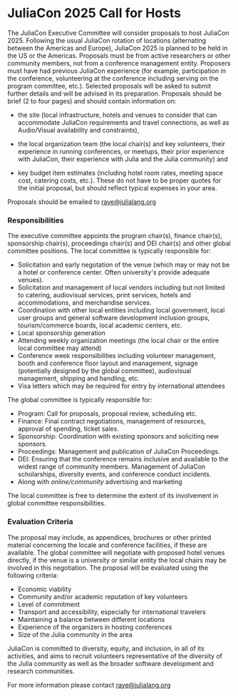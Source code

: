 # JuliaCon 2025 Call for Hosts

The JuliaCon Executive Committee will consider proposals to host JuliaCon 2025. Following the usual JuliaCon rotation of locations (alternating between the Americas and Europe), JuliaCon 2025 is planned to be held in the US or the Americas. Proposals must be from active researchers or other community members, not from a conference management entity. Proposers must have had previous JuliaCon experience (for example, participation in the conference, volunteering at the conference including serving on the program committee, etc.). Selected proposals will be asked to submit further details and will be advised in its preparation. Proposals should be brief (2 to four pages) and should contain information on:

- the site (local infrastructure, hotels and venues to consider that can accommodate JuliaCon requirements and travel connections, as well as Audio/Visual availability and constraints),

- the local organization team (the local chair(s) and key volunteers, their experience in running conferences, or meetups, their prior experience with JuliaCon, their experience with Julia and the Julia community) and

- key budget item estimates (including hotel room rates, meeting space cost, catering costs, etc.). These do not have to be proper quotes for the initial proposal, but should reflect typical expenses in your area.

Proposals should be emailed to [raye@julialang.org](mailto:raye@julialang.org)

### Responsibilities

The executive committee appoints the program chair(s), finance chair(s), sponsorship chair(s), proceedings chair(s) and DEI chair(s) and other global committee positions. The local committee is typically responsible for:

- Solicitation and early negotation of the venue (which may or may not be a hotel or conference center. Often university's provide adequate venues).
- Solicitation and management of local vendors including but not limited to catering, audiovisual services, print services, hotels and accommodations, and merchandise services.
- Coordination with other local entities including local government, local user groups and general software development inclusion groups, tourism/commerce boards, local academic centers, etc.
- Local sponsorship generation
- Attending weekly organization meetings (the local chair or the entire local committee may attend)
- Conference week responsibilities including volunteer management, booth and conference floor layout and management, signage (potentially designed by the global committee), audiovisual management, shipping and handling, etc.
- Visa letters which may be required for entry by international attendees

The global committee is typically responsible for:

- Program: Call for proposals, proposal review, scheduling etc.
- Finance: Final contract negotiations, management of resources, approval of spending, ticket sales.
- Sponsorship: Coordination with existing sponsors and soliciting new sponsors.
- Proceedings: Management and publication of JuliaCon Proceedings.
- DEI: Ensuring that the conference remains inclusive and available to the widest range of community members. Management of JuliaCon scholarships, diversity events, and conference conduct incidents.
- Along with *online/community* advertising and marketing

The local committee is free to determine the extent of its involvement in global committee responsibilities.

### Evaluation Criteria

The proposal may include, as appendices, brochures or other printed material concerning the locale and conference facilities, if these are available. The global committee will negotiate with proposed hotel venues directly, if the venue is a university or similar entity the local chairs may be involved in this negotiation. The proposal will be evaluated using the following criteria:

- Economic viability
- Community and/or academic reputation of key volunteers
- Level of commitment
- Transport and accessibility, especially for international travelers
- Maintaining a balance between different locations
- Experience of the organizers in hosting conferences
- Size of the Julia community in the area

JuliaCon is committed to diversity, equity, and inclusion, in all of its activities, and aims to recruit volunteers representative of the diversity of the Julia community as well as the broader software development and research communities. 

For more information please contact [raye@julialang.org](mailto:raye@julialang.org)

